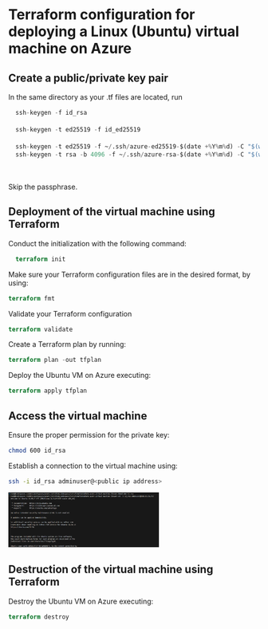 # Terraform configuration for deploying a Linux (Ubuntu) virtual machine on Azure

## Create a public/private key pair

In the same directory as your .tf files are located, run

``` terraform
  ssh-keygen -f id_rsa

  ssh-keygen -t ed25519 -f id_ed25519

  ssh-keygen -t ed25519 -f ~/.ssh/azure-ed25519-$(date +%Y%m%d) -C "$(whoami)@$(date +%Y%m%d)"
  ssh-keygen -t rsa -b 4096 -f ~/.ssh/azure-rsa-$(date +%Y%m%d) -C "$(whoami)@$(date +%Y%m%d)"




```
Skip the passphrase.

## Deployment of the virtual machine using Terraform

Conduct the initialization with the following command:

``` terraform
  terraform init
```
Make sure your Terraform configuration files are in the desired format, by using:

``` terraform
terraform fmt
```

Validate your Terraform configuration

``` terraform
terraform validate
```

Create a Terraform plan by running:

``` terraform
terraform plan -out tfplan
```

Deploy the Ubuntu VM on Azure executing:

``` terraform
terraform apply tfplan
```

## Access the virtual machine

Ensure the proper permission for the private key:

``` bash
chmod 600 id_rsa

```

Establish a connection to the virtual machine using:

``` bash
ssh -i id_rsa adminuser@<public ip address>
```

<p align="left">
  <img src="pictures/chmod_and_access.png" width="60%" height="60%" title="chmod_and_access">
</p>

## Destruction of the virtual machine using Terraform

Destroy the Ubuntu VM on Azure executing:

``` terraform
terraform destroy
```